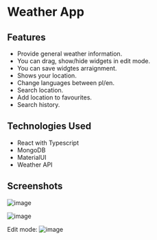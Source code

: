 # Weather App

## Features
- Provide general weather information.
- You can drag, show/hide widgets in edit mode.
- You can save widgtes arraignment.
- Shows your location.
- Change languages between pl/en.
- Search location.
- Add location to favourites.
- Search history.

## Technologies Used
- React with Typescript
- MongoDB
- MaterialUI
- Weather API


## Screenshots
![image](https://user-images.githubusercontent.com/50525581/137640911-8a1bbbd8-6749-483e-afaa-a83fab50899f.png)

![image](https://user-images.githubusercontent.com/50525581/137640905-27d75f85-b749-45c7-9e6c-dc394b85a91f.png)

Edit mode:
![image](https://user-images.githubusercontent.com/50525581/137640989-f279c00c-86b4-4c62-808b-9d096f89b4fd.png)

